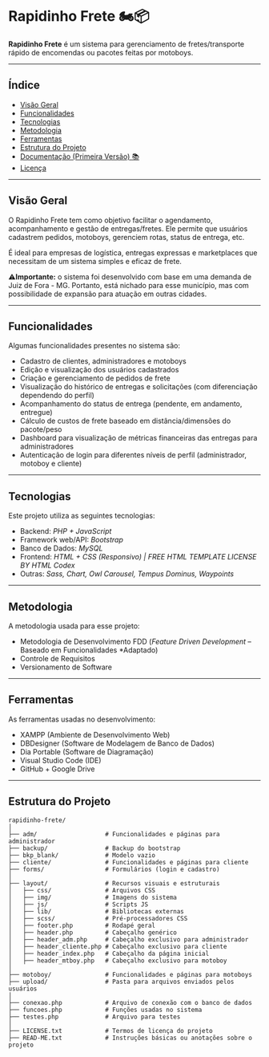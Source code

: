 # Rapidinho Frete 🏍️📦

**Rapidinho Frete** é um sistema para gerenciamento de fretes/transporte rápido de encomendas ou pacotes feitas por motoboys.

---

## Índice

- [Visão Geral](#visão-geral)  
- [Funcionalidades](#funcionalidades)  
- [Tecnologias](#tecnologias)
- [Metodologia](#metodologia)
- [Ferramentas](#ferramentas)
- [Estrutura do Projeto](#estrutura-do-projeto)
- [Documentação (Primeira Versão) 📚](Documentação/)
- [Licença](LICENSE.txt)

---

## Visão Geral

O Rapidinho Frete tem como objetivo facilitar o agendamento, acompanhamento e gestão de entregas/fretes. Ele permite que usuários cadastrem pedidos, motoboys, gerenciem rotas, status de entrega, etc.  

É ideal para empresas de logística, entregas expressas e marketplaces que necessitam de um sistema simples e eficaz de frete.

⚠️**Importante:** o sistema foi desenvolvido com base em uma demanda de Juiz de Fora - MG. Portanto, está nichado para esse município, mas com possibilidade de expansão para atuação em outras cidades.

---

## Funcionalidades

Algumas funcionalidades presentes no sistema são:

- Cadastro de clientes, administradores e motoboys
- Edição e visualização dos usuários cadastrados
- Criação e gerenciamento de pedidos de frete
- Visualização do histórico de entregas e solicitações (com diferenciação dependendo do perfil)
- Acompanhamento do status de entrega (pendente, em andamento, entregue) 
- Cálculo de custos de frete baseado em distância/dimensões do pacote/peso  
- Dashboard para visualização de métricas financeiras das entregas para administradores
- Autenticação de login para diferentes níveis de perfil (administrador, motoboy e cliente)

---

## Tecnologias

Este projeto utiliza as seguintes tecnologias:

- Backend: *PHP + JavaScript*  
- Framework web/API: *Bootstrap*  
- Banco de Dados: *MySQL*  
- Frontend: *HTML + CSS (Responsivo) | FREE HTML TEMPLATE LICENSE BY HTML Codex*
- Outras: *Sass, Chart, Owl Carousel, Tempus Dominus, Waypoints*

---

## Metodologia

A metodologia usada para esse projeto:

- Metodologia de Desenvolvimento FDD (*Feature Driven Development* – Baseado em Funcionalidades *Adaptado)
- Controle de Requisitos
- Versionamento de Software

---

## Ferramentas

As ferramentas usadas no desenvolvimento:

- XAMPP (Ambiente de Desenvolvimento Web)
- DBDesigner (Software de Modelagem de Banco de Dados)
- Dia Portable (Software de Diagramação)
- Visual Studio Code (IDE)
- GitHub + Google Drive

---

## Estrutura do Projeto

```
rapidinho-frete/
│
├── adm/                   # Funcionalidades e páginas para administrador
├── backup/                # Backup do bootstrap
├── bkp_blank/             # Modelo vazio
├── cliente/               # Funcionalidades e páginas para cliente
├── forms/                 # Formulários (login e cadastro)
│
├── layout/                # Recursos visuais e estruturais
│   ├── css/               # Arquivos CSS
│   ├── img/               # Imagens do sistema
│   ├── js/                # Scripts JS
│   ├── lib/               # Bibliotecas externas
│   ├── scss/              # Pré-processadores CSS
│   ├── footer.php         # Rodapé geral
│   ├── header.php         # Cabeçalho genérico
│   ├── header_adm.php     # Cabeçalho exclusivo para administrador
│   ├── header_cliente.php # Cabeçalho exclusivo para cliente
│   ├── header_index.php   # Cabeçalho da página inicial
│   ├── header_mtboy.php   # Cabeçalho exclusivo para motoboy
│
├── motoboy/               # Funcionalidades e páginas para motoboys
├── upload/                # Pasta para arquivos enviados pelos usuários
│
├── conexao.php            # Arquivo de conexão com o banco de dados
├── funcoes.php            # Funções usadas no sistema
├── testes.php             # Arquivo para testes
│
├── LICENSE.txt            # Termos de licença do projeto
├── READ-ME.txt            # Instruções básicas ou anotações sobre o projeto
```
